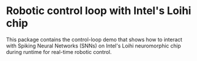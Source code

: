 # Robotic control loop with Intel's Loihi chip

This package contains the control-loop demo that shows how to interact with Spiking Neural Networks (SNNs) on 
Intel's Loihi neuromorphic chip during runtime for real-time robotic control.